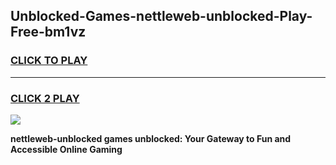 
## Unblocked-Games-nettleweb-unblocked-Play-Free-bm1vz
<h3>
<a href="https://premium76.site?title=nettleweb-unblocked&ref=18A1">CLICK TO PLAY</a></h3>
<hr>

<h3>
<a href="https://premium76.site?title=nettleweb-unblocked&ref=18A1">CLICK 2 PLAY</a>
  
</h3>

<a href="https://premium76.site?title=nettleweb-unblocked&ref=18A1"><img src="https://clearcache.store/games.png"></a>


**nettleweb-unblocked games unblocked: Your Gateway to Fun and Accessible Online Gaming**
